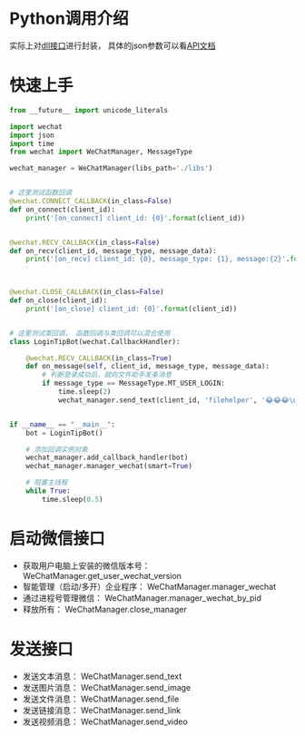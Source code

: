 # Python调用介绍

实际上对[dll接口](dll.md)进行封装， 具体的json参数可以看[API文档](https://www.showdoc.cc/868510429078104)

# 快速上手

```python
from __future__ import unicode_literals

import wechat
import json
import time
from wechat import WeChatManager, MessageType

wechat_manager = WeChatManager(libs_path='./libs')


# 这里测试函数回调
@wechat.CONNECT_CALLBACK(in_class=False)
def on_connect(client_id):
    print('[on_connect] client_id: {0}'.format(client_id))


@wechat.RECV_CALLBACK(in_class=False)
def on_recv(client_id, message_type, message_data):
    print('[on_recv] client_id: {0}, message_type: {1}, message:{2}'.format(client_id,
                                                                            message_type, json.dumps(message_data)))


@wechat.CLOSE_CALLBACK(in_class=False)
def on_close(client_id):
    print('[on_close] client_id: {0}'.format(client_id))


# 这里测试类回调， 函数回调与类回调可以混合使用
class LoginTipBot(wechat.CallbackHandler):

    @wechat.RECV_CALLBACK(in_class=True)
    def on_message(self, client_id, message_type, message_data):
        # 判断登录成功后，就向文件助手发条消息
        if message_type == MessageType.MT_USER_LOGIN:
            time.sleep(2)
            wechat_manager.send_text(client_id, 'filehelper', '😂😂😂\uE052该消息通过python api接口发送')


if __name__ == "__main__":
    bot = LoginTipBot()

    # 添加回调实例对象
    wechat_manager.add_callback_handler(bot)
    wechat_manager.manager_wechat(smart=True)

    # 阻塞主线程
    while True:
        time.sleep(0.5)
```

# 启动微信接口

- 获取用户电脑上安装的微信版本号： WeChatManager.get_user_wechat_version
- 智能管理（启动/多开）企业程序： WeChatManager.manager_wechat
- 通过进程号管理微信： WeChatManager.manager_wechat_by_pid
- 释放所有： WeChatManager.close_manager

# 发送接口

- 发送文本消息： WeChatManager.send_text 
- 发送图片消息： WeChatManager.send_image
- 发送文件消息： WeChatManager.send_file
- 发送链接消息： WeChatManager.send_link
- 发送视频消息： WeChatManager.send_video




